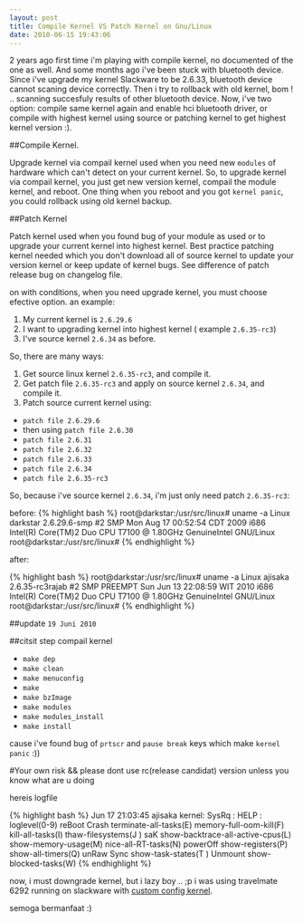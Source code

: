 ```yaml
--- 
layout: post
title: Compile Kernel VS Patch Kernel on Gnu/Linux
date: 2010-06-15 19:43:06
---
```


2 years ago first time i'm playing with compile kernel, no documented of the one as well. And some months ago i've been stuck with bluetooth device. Since i've upgrade my kernel Slackware to be 2.6.33, bluetooth device cannot scaning device correctly. Then i try to rollback with old kernel, bom ! .. scanning succesfuly results of other bluetooth device. Now, i've two option: compile same kernel again and enable hci bluetooth driver, or compile with highest kernel using source or patching kernel to get highest kernel version :).

##Compile Kernel.

Upgrade kernel via compail kernel used when you need new `modules` of hardware which can't detect on your current kernel. So, to upgrade kernel via compail kernel, you just get new version kernel, compail the module kernel, and reboot. One thing when you reboot and you got `kernel panic`, you could rollback using old kernel backup. 

##Patch Kernel

Patch kernel used when you found bug of your module as used or to upgrade your current kernel into highest kernel. Best practice patching kernel needed which you don't download all of source kernel to update your version kernel or keep update of kernel bugs. See difference of patch release bug on changelog file.


on with conditions, when you need upgrade kernel, you must choose efective option. an example:

1. My current kernel is `2.6.29.6`
2. I want to upgrading kernel into highest kernel ( example `2.6.35-rc3`)
3. I've source kernel `2.6.34` as before.

So, there are many ways:

1. Get source linux kernel `2.6.35-rc3`, and compile it.
2. Get patch file `2.6.35-rc3` and apply on source kernel `2.6.34`, and compile it.
3. Patch source current kernel using:
- `patch file 2.6.29.6`
- then using `patch file 2.6.30`
- `patch file 2.6.31`
- `patch file 2.6.32`
- `patch file 2.6.33`
- `patch file 2.6.34`
- `patch file 2.6.35-rc3`

So, because i've source kernel `2.6.34`, i'm just only need patch `2.6.35-rc3`:



before:
{% highlight bash %}
root@darkstar:/usr/src/linux# uname -a
Linux darkstar 2.6.29.6-smp #2 SMP Mon Aug 17 00:52:54 CDT 2009 i686 Intel(R) Core(TM)2 Duo CPU     T7100  @ 1.80GHz GenuineIntel
GNU/Linux
root@darkstar:/usr/src/linux#
{% endhighlight %}


after:

{% highlight bash %}
root@darkstar:/usr/src/linux# uname -a
Linux ajisaka 2.6.35-rc3rajab #2 SMP PREEMPT Sun Jun 13 22:08:59 WIT 2010 i686 Intel(R) Core(TM)2 Duo CPU     T7100  @ 1.80GHz
GenuineIntel GNU/Linux
root@darkstar:/usr/src/linux# 
{% endhighlight %}


##update
`19 Juni 2010`

##citsit step compail kernel

- `make dep`
- `make clean`
- `make menuconfig`
- `make`
- `make bzImage`
- `make modules`
- `make modules_install`
- `make install`

cause i've found bug of `prtscr` and `pause break` keys which make `kernel panic` :))

#Your own risk && please dont use rc(release candidat) version unless you know what are u doing

hereis logfile

{% highlight bash %}
Jun 17 21:03:45 ajisaka kernel: SysRq : HELP : loglevel(0-9) reBoot Crash terminate-all-tasks(E) memory-full-oom-kill(F) kill-all-tasks(I) thaw-filesystems(J
) saK show-backtrace-all-active-cpus(L) show-memory-usage(M) nice-all-RT-tasks(N) powerOff show-registers(P) show-all-timers(Q) unRaw Sync show-task-states(T
) Unmount show-blocked-tasks(W)
{% endhighlight %}

now, i must downgrade kernel, but i lazy boy .. ;p
i was using travelmate 6292 running on slackware with <a href="/files/config" target="_new">custom config kernel</a>.


semoga bermanfaat :)
